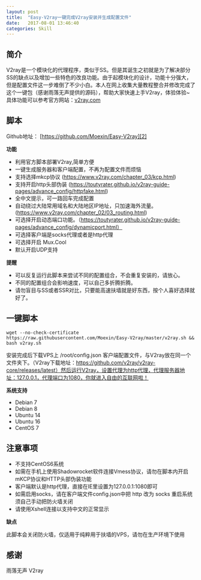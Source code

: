 ```yaml
---
layout: post
title:  "Easy-V2ray一键完成V2ray安装并生成配置文件"
date:   2017-08-01 13:46:40
categories: Skill
---
```

## 简介 ##

V2ray是一个模块化的代理程序，类似于SS。但是其诞生之初就是为了解决部分SS的缺点以及增加一些特色的改良功能。由于起模块化的设计，功能十分强大，但是配置文件这一步难倒了不少小白。本人在网上收集大量教程整合并修改完成了这个一键包（感谢雨落无声提供的源码），帮助大家快速上手V2ray，体验体验~ 具体功能可以参考官方网站：[v2ray.com][1]

## 脚本 ##

Github地址：
[https://github.com/Moexin/Easy-V2ray][2]

**功能**

 - 利用官方脚本部署V2ray,简单方便
 - 一键生成服务器和客户端配置，不再为配置文件而烦恼
 - 支持选择mkcp协议 (https://www.v2ray.com/chapter_03/kcp.html)
 - 支持开启http头部伪装 (https://toutyrater.github.io/v2ray-guide-pages/advance_config/httpfake.html)
 - 全中文提示，可一路回车完成配置
 - 自动绕过大陆常用域名和大陆地区IP地址，只加速海外流量。(https://www.v2ray.com/chapter_02/03_routing.html)
 - 可选择开启动态端口功能。（https://toutyrater.github.io/v2ray-guide-pages/advance_config/dynamicport.html）
 - 可选择客户端是socks代理或者是http代理
 - 可选择开启 Mux.Cool
 - 默认开启UDP支持

**提醒**

 - 可以反复运行此脚本来尝试不同的配置组合，不会重复安装的，请放心。
 - 不同的配置组合会影响速度，可以自己多折腾折腾。
 - 请勿盲目与SS或者SSR对比，只要能高速扶墙就是好东西，按个人喜好选择就好了。

## 一键脚本 ##


    wget --no-check-certificate https://raw.githubusercontent.com/Moexin/Easy-V2ray/master/v2ray.sh && bash v2ray.sh

安装完成后下载VPS上 /root/config.json 客户端配置文件，与V2ray放在同一个文件夹下。（V2ray下载地址：https://github.com/v2ray/v2ray-core/releases/latest）然后运行V2ray，设置代理为http代理，代理服务器地址：127.0.0.1，代理端口为1080，你就进入自由的互联网啦！

**系统支持**

 - Debian 7
 - Debian 8 
 - Ubuntu 14 
 - Ubuntu 16 
 - CentOS 7 

## 注意事项 ##

 - 不支持CentOS6系统 
 - 如需在手机上使用Shadowrocket软件连接Vmess协议，请勿在脚本内开启mKCP协议和HTTP头部伪装功能
 - 客户端默认是http代理，直接在IE里设置为127.0.0.1:1080即可
 - 如需启用socks，请在客户端文件config.json中把 http 改为 socks 重启系统须自己手动把防火墙关闭
 - 请使用Xshell连接以支持中文的正常显示

**缺点**

此脚本会关闭防火墙，仅适用于纯粹用于扶墙的VPS，请勿在生产环境下使用

## 感谢 ##

雨落无声
V2ray



  [1]: https://www.v2ray.com/
  [2]: https://github.com/Moexin/Easy-V2ray